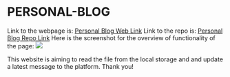 # PERSONAL-BLOG
Link to the webpage is: [Personal Blog Web Link](https://william-figure.github.io/PERSONAL-BLOG/)
Link to the repo is: [Personal Blog Repo Link](https://github.com/William-figure/PERSONAL-BLOG)
Here is the screenshot for the overview of  functionality of the page: ![](./img/personal_blog.gif)

This website is aiming to read the file from the local storage and and update a latest message to the platform. Thank you!